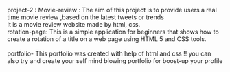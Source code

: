 project-2 :
Movie-review : The aim of this project is to provide users a real time movie review ,based on the latest tweets or trends   <br>
It is a movie review website made by html, css. <br> 
rotation-page: This is a simple application for beginners that shows how to create a rotation of a title on a web page using HTML 5 and CSS tools. <br><br>
portfolio-  This portfolio  was created with help of html and css !! you can also try and create your self mind blowing portfolio for boost-up your profile

